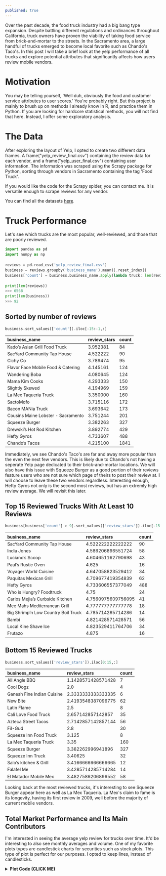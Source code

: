 ```yaml
---
published: true
---
```

Over the past decade, the food truck industry had a big bang type expansion. Despite battling different regulations and 
ordinances throughout California, truck owners have proven the viability of taking food service from brick-and-mortar to 
the streets. In the Sacramento area, a large handful of trucks emerged to become local favorite such as Chando's Taco's. 
In this post I will take a brief look at the yelp performance of all trucks and explore potential attributes that significantly 
affects how users review mobile vendors. 

# Motivation
You may be telling yourself, 'Well duh, obviously the food and customer service attributes 
to user scores.' You're probably right. But this project is mainly to brush up on methods I already know in R, 
and practice them in Python. If you are looking for hardcore statistical methods, you will not find that here. 
Instead, I offer some exploratory analysis.

# The Data
After exploring the layout of Yelp, I opted to create two different data frames. 
A frame("yelp_review_final.csv") containing the review data for each vendor, and a frame("yelp_user_final.csv") containing user information.
The information was scraped using the Scrapy package for Python, sorting through vendors in Sacramento containing the tag 'Food Truck'. 

If you would like the code for the Scrapy spider, you can contact me. It is versatile enough to scrape reviews for any vendor.

You can find all the datasets [here](https://github.com/acavalos/yelp_food_truck).
# Truck Performance

Let's see which trucks are the most popular, well-reviewed, and those that are poorly reviewed.

```Python
import pandas as pd
import numpy as np

reviews = pd.read_csv('yelp_review_final.csv')
business = reviews.groupby('business_name').mean().reset_index()
business['count'] = business.business_name.apply(lambda truck: len(reviews[reviews.business_name == truck]))

print(len(reviews))
>>> 6568
print(len(business))
>>> 92
```
## Sorted by number of reviews
```Python
business.sort_values(['count']).iloc[-15:-1,:]
```

|business_name|review_stars|count|
|:------------------------------------|:-------------|:----|
|        Kado’s Asian Grill Food Truck  |    3.952381  |   84|
 |         SacYard Community Tap House   |   4.522222  |   90|
 |                           Cichy Co    |  3.789474  |   95|
 |  Flavor Face Mobile Food & Catering    |  4.145161 |   124|
 |                      Wandering Boba    |  4.080645   | 124|
 |                     Mama Kim Cooks     | 4.293333   | 150|
 |                    Slightly Skewed   |   4.194969   | 159|
 |              La Mex Taqueria Truck    |  3.350000   | 160|
 |                          SactoMofo     | 3.715116   | 172|
 |                  Bacon MANia Truck      |3.693642   | 173|
 | Cousins Maine Lobster - Sacramento     | 3.751244  |  201|
 |                     Squeeze Burger     | 3.382263    |327|
 |          Drewski’s Hot Rod Kitchen     | 3.892774   | 429|
 |                        Hefty Gyros     | 4.733607  |  488|
 |                    Chando’s Tacos     | 4.215100  | 1841|
 
 Immediately, we see Chando's Taco's are far and away more popular than the even the next few vendors. 
 This is likely due to Chando's not having a seperate Yelp page dedicated to their brick-and-mortar locations.
 We will also have this issue with Squeeze Burger as a good portion of their reviews feature users 
 who are not sure which page of theirs to post their review at. I will choose to leave these two vendors regardless.
 Interesting enough, Hefty Gyros not only is the second most reviews, but has an extremly high review average. We will revisit this later.

 
## Top 15 Reviewed Trucks With At Least 10 Reviews
```Python
business[business['count'] > 9].sort_values(['review_stars']).iloc[-15:-1,:]
``` 

|business_name|review_stars|count|
|:----|:----|:----|
|SacYard Community Tap House|4.522222222222222|90|
|India Jones|4.586206896551724|58|
|Luciano’s Scoop|4.604651162790698|43|
|Paul’s Rustic Oven|4.625|16|
|Voyager World Cuisine|4.647058823529412|34|
|Paquitas Mexican Grill|4.709677419354839|62|
|Hefty Gyros|4.733606557377049|488|
|Who is Hungry? Foodtruck|4.75|24|
|Carlos Mejia’s Curbside Kitchen|4.7560975609756095|41|
|Mee Mahs Mediterranean Grill|4.777777777777778|18|
|Big Shrimp’n Low Country Boil Truck|4.785714285714286|14|
|Bambi|4.821428571428571|56|
|Local Kine Shave Ice|4.823529411764706|34|
|Frutazo|4.875|16|

## Bottom 15 Reviewed Trucks
```Python
business.sort_values(['review_stars']).iloc[0:15,:]
```

|business_name|review_stars|count|
|:----|:----|:----|
|All Angle BBQ|1.1428571428571428|7|
|Cool Dogz|2.0|4|
|Ganesh Fine Indian Cuisine|2.3333333333333335|6|
|New Bite|2.4193548387096775|62|
|Latin Flame|2.5|8|
|Cali Love Food Truck|2.657142857142857|35|
|Azteca Street Tacos|2.7142857142857144|56|
|Fil-Gud|2.8|30|
|Squeeze Inn Food Truck|3.125|8|
|La Mex Taqueria Truck|3.35|160|
|Squeeze Burger|3.382262996941896|327|
|Squeeze Inn Truck|3.40625|32|
|Salo’s kitchen & Grill|3.4166666666666665|12|
|Falafel Me|3.4285714285714284|14|
|El Matador Mobile Mex|3.4827586206896552|58|

Looking back at the most reviewed trucks, it's interesting to see Squeeze Burger appear here as well as La Mex Taqueria. 
La Mex's claim to fame is its longevity, having its first review in 2009, well before the majority of current mobile vendors. 

## Total Market Performance and Its Main Contributors

I'm interested in seeing the average yelp review for trucks over time. It'd be interesting to also see monthly averages 
and volume. One of my favorite plots types are candlestick charts for securities such as stock plots. This type of plot is perfect 
for our purposes. I opted to keep lines, instead of candlesticks. 

<details>
<summary> <b>Plot Code (CLICK ME)</b> </summary>
<code>
```Python
import matplotlib.pyplot as plt
import matplotlib.gridspec as gridspec
import matplotlib.dates as mdates

plt.style.use('ggplot')

reviews = pd.read_csv('yelp_review_final.csv')
reviews = reviews[reviews.review_date.isnull() == 0]
reviews.reset_index(drop=True,inplace=True)
reviews.review_date = pd.to_datetime(reviews.review_date)
reviews['month'] = reviews.review_date.dt.month
reviews['year'] = reviews.review_date.dt.year


def runningAverage( truck ):
    truck = truck.sort_values('review_date')
    group = truck.groupby('review_date')    
    dates = []
    average = []
    n = 0
    review_sum = 0
    for date, frame in group:
        n += len(frame)
        review_sum += frame.review_stars.sum()
        dates.append(date)
        average.append(review_sum/n)
    return(dates,average)
    
def monthlyAverage( truck ):
    month_average = truck.groupby(['year','month']).mean().reset_index()
    month_average['date'] = None
    for i,row in month_average.iterrows():
        month_average.loc[i,'date'] = dt.datetime(row.year,row.month,15)
    return(month_average.date,month_average.review_stars)

def monthlyVolume( truck ):
    truck = truck.sort_values('review_date')
    month_iter, year_iter = truck.iloc[0].month,truck.iloc[0].year
    stop_month, stop_year = truck.iloc[-1].month,truck.iloc[-1].year
    if stop_month == 12:
        stop_month = 1
        stop_year += 1
    else:
        stop_month += 1
    month_total = []
    while month_iter != stop_month or year_iter!=stop_year:
        truck_month = truck[(truck.year == year_iter) & 
            (truck.month == month_iter)]
            
        month_total.append(truck_month.review_date.count())
        month_iter += 1
        if month_iter == 13:
            month_iter = 1
            year_iter += 1
    return(month_total)

    

def performancePlot( truck, truck_name ):
    #Read in monthly average and volume, running average
    truck_reviews_date,truck_reviews_average = runningAverage(truck)
    truck_month_date,truck_month_average = monthlyAverage(truck)
    truck_monthly_volume = monthlyVolume(truck)
    
    fig = plt.figure(figsize = (8,4.5),constrained_layout=True)
    spec = gridspec.GridSpec(ncols = 1, nrows = 5,figure = fig)
    spec.update(hspace = 0.0)
    
    ax_reviews = fig.add_subplot(spec[0:4])
    ax_volume = fig.add_subplot(spec[4:6])
    
    ax_reviews.plot(
        truck_month_date.get_values(),
        truck_month_average,
        label = 'Average Stars That Month',
        linestyle = '-.',
        marker = 'o',
        color = '#0073bb',
        alpha = 0.6
        )
        
    ax_reviews.plot(
        truck_reviews_date,
        truck_reviews_average,
        label = 'Average Stars',
        linewidth = 3,
        color = '#d32323'
        )

    ax_volume.bar(
        range(len(truck_monthly_volume)),
        truck_monthly_volume,
        color = '#d32323'
        )
        
    #Add Legend
    ax_reviews.legend()
    
    #Remove Volume Ticks
    ax_volume.get_xaxis().set_visible(False)
    ax_reviews.get_xaxis().set_visible(True)
        
    #Labels
    ax_reviews.set_title(truck_name + ' Yelp Average')
    ax_reviews.set_ylabel('Average')
    ax_volume.set_ylabel('Volume')
    
    #Create Borders
    for pos in ['top','bottom','left','right']:
        ax_volume.spines[pos].set_visible(True)
        ax_volume.spines[pos].set_linewidth(1.45)
        ax_volume.spines[pos].set_color('black')
    for pos in ['top','bottom','left','right']:
        ax_reviews.spines[pos].set_visible(True)
        ax_reviews.spines[pos].set_linewidth(1.45)
        ax_reviews.spines[pos].set_color('black')
    
    #set ticks every week
    ax_reviews.xaxis.set_major_locator(mdates.YearLocator())
    ax_reviews.xaxis.set_minor_locator(mdates.MonthLocator())
    ax_reviews.yaxis.set_tick_params(
        which='both',
        width=1.2,
        labelsize=12
        )
    ax_reviews.xaxis.set_tick_params(
        which='both',
        width=1.2,
        labelsize=12
        )
    #set major ticks format
    ax_reviews.xaxis.set_major_formatter(mdates.DateFormatter('%Y'))
    
    fig.savefig('monthly_plots\\'+truck_name+'.png')
    
    for truck, frame in reviews.groupby('business_name'):
    truck_ = truck
    if '?' in truck_:
        truck_ = truck_.replace('?','')

    print('Working on ' + truck_ + '...')
    performancePlot(frame, truck_)
    print('Finished working on ' + truck_)

#Get total performance
performancePlot(reviews, 'Total Performance')
```

</code>
</details>

<p align = "center">
<img src="https://raw.githubusercontent.com/acavalos/acavalos.github.io/master/images/Total_Performance.png" width="700"/>
</p>

That was quite a bit of code(I'm sorry for using the iterrow() method... But we only have 6000 rows so its fine), but I'm happy with the output. 
From my knowledge, the peak era of food trucks was 2013-2015. It's interesting to see the volume steadily increasing over time. 
Annually, we see peak volume during summer as one would expect. 

While number of reviews increase, we see the average truck has effectively converged to about 4.1. Due 
to the sheer number of reviews already made, it is unlikely that this average will change by a large margin, 
save for a collapse of the market. 

If we look at the size of our review frame, we see half of the reviews come from the five most popular trucks. 
Let's take a look their plots.

<details>
<summary> <b> Plots (CLICK ME) </b> </summary>
    <p align = "center">
        <img src="https://raw.githubusercontent.com/acavalos/acavalos.github.io/master/images/Chandos_Tacos.png" width="400" />
        <img src="https://raw.githubusercontent.com/acavalos/acavalos.github.io/master/images/Hefty_Gyros.png" width="400"/>
        <img src="https://raw.githubusercontent.com/acavalos/acavalos.github.io/master/images/drewskis.png" width="400"/>
        <img src="https://raw.githubusercontent.com/acavalos/acavalos.github.io/master/images/Squeeze%20Burger.png" width="400"/>
        <img src="https://raw.githubusercontent.com/acavalos/acavalos.github.io/master/images/cousins_maine.png" width="400"/>
    </p>
</details>

A lot of interesting effects happening amongst the top five trucks. Chando's and Drewski’s appear to be underperforming 
for the past two years. Luckily for them, the majority of their reviews are from 2011-2016 where they were definitely fan favorites. 
Drewski's is at risk to drop tiers by 2020 if they allow themselves to continue tanking. Their only saving grace is their yelp 
page has such low amount of traffic after the summer of 2016.

Squeeze Burger seems to consistently underperform while Cousins Maine looks to be slowly becoming mediocre. 

The real interesting information to focus on is Hefty Gyros. If we browse each individual trucks plots, we notice similar trends. 
Trucks yelps are rarely consistent over time. Either a truck starts strong and dies a slow death, or the opposite. Only a few trucks 
feature a flat, consistent line. But Hefty Gyros, sporting an average 4.7(this is insane for Yelp), has managed to be the highest rated truck while 
staying consistent since late 2014? Truly impressive stuff. 

# User Analysis

Yelp features premium accounts titled "Yelp Elite", awarded to users who use the site heavily. I'd like to see 
how Elite members review compared to non-Elite members.

```Python
user = pd.read_csv('yelp_user_final.csv')
user.user_yelp_age = pd.to_datetime(user_df.user_yelp_age)

len(user)
>> 4736

user.user_elite.value_counts() / len(user)
>>0 0.828336
>>1 0.171664
```

Out of the 4736 users, about 1/5 are Elite members. 

```Python
#Get the total number of 1-star to 5-star reviews 
star_dist_non_elite = list(user[user.user_elite == 0].iloc[:,-5:].sum().get_values())
star_dist_elite = list(user[user.user_elite == 1].iloc[:,-5:].sum().get_values())

fig = plt.figure()
ax = fig.add_subplot(111)
width = 0.4
ind = np.array([5,4,3,2,1])

rects1 = ax.bar(
        x = ind+width/2,
        height = star_dist_elite,
        width = width,
        color = '#8d0005',
    )
rects2 = ax.bar(
        x = ind-width/2,
        height = star_dist_non_elite,
        width = width,
        color = 'black',
    )
    
ax.set_xlabel('Review Stars')
ax.set_ylabel('count')
ax.set_title('Total Review')
ax.legend( (rects1[0], rects2[0]), ('Elite','Non-Elite') )
plt.show()
````
<p align="center">
    <img src="https://raw.githubusercontent.com/acavalos/acavalos.github.io/master/images/elite.png" width="450" />
</p>

Amazingly, Elite members contribute almost twice as many reviews than non-elite members, despite only accounting for 20 percent 
of the pool of users. 

```Python
d_elite = list(reversed(star_dist_elite / sum(star_dist_elite)))
d_non_elite = list(reversed(star_dist_non_elite / sum(star_dist_non_elite)))

#Observed Distribution Of Stars For Non-Elite
print(d_non_elite)
>>>[0.10974801061007958, 0.08948727354816863, 0.14265759918731305, 0.2675517805745245, 0.3905553360799142]

#Observed Distribution Of Stars For Elite
print(d_elite)
>>>[0.034992985616027955, 0.07418024993452045, 0.2196094190080836, 0.37693971935288273, 0.2942776260884853]

#Observed Odd of Elite Rating 'i' Stars Compared To Non-Elite
for i in range(5):
    print(str(i+1)+' stars: ',d_elite[i]/d_non_elite[i])
    
>>>1 stars:  0.3188484731659828
>>>2 stars:  0.8289474803877134
>>>3 stars:  1.5394161983598984
>>>4 stars:  1.4088477323659188
>>>5 stars:  0.75348509904438
```

We see Elite members are 40-50% more likely to give 3 or 4 star reviews. Moreover, 
they are a lot less like to give a 1 star review.

Elite membership aside, there may be a correlations between review average, user friend count, user review count, and user review vote counts.
For this, we can make a simple heatmap.

```Python
user['review_average'] = 1*user.user_1star+2*user.user_2star+3*user.user_3star+4*user.user_4star+5*user.user_5star
user['review_average'] /= user.user_1star+user.user_2star+user.user_3star+user.user_4star+user.user_5star

labels = ['user_friend_count','user_review_count','user_review_votes','review_average']
corr_matrix = user[labels].corr()
fig,ax = plt.subplots()
im = ax.imshow(user[labels].corr())
ax.set_xticks(np.arange(len(labels)))
ax.set_yticks(np.arange(len(labels)))
ax.set_xticklabels(labels)
ax.set_yticklabels(labels)

plt.setp(ax.get_xticklabels(), rotation=45, ha="right",
         rotation_mode="anchor")
         
for i in range(len(labels)):
    for j in range(len(labels)):
        text = ax.text(j, i, round(corr_matrix.iloc[i, j],2), 
                        ha="center", va="center", color="w")
            
ax.set_title("Correlation Matrix")
fig.tight_layout()                     
plt.show()
```
<p align="center">
    <img src="https://raw.githubusercontent.com/acavalos/acavalos.github.io/master/images/heat.png" width="450" />
</p>

There appears to be no correlation between the social attributes of the user and how the user 
is likely to review in general. 


# Review Text Analysis

Next, we will mine the review content to find key words correlated to the users review score.
First, we need to transform the text to something easier to work with.

```Python
#Using the nltk package for word processing
from nltk.corpus import stopwords
from nltk.stem import WordNetLemmatizer

#For removing common useless words and punctuation
def contentClean(content):
    out = content.replace('<br>',' ')
    out = out.replace('</br>',' ').lower()
    
    for p in ['?','.',',','!',':',';','-','/']:
        out = out.replace(p, ' ')
    
    out = out.split()
    table = str.maketrans('', '', string.punctuation)
    out = [w.translate(table) for w in out]
    
    out = [w for w in out if w not in stop]
    return(lemmatizer.lemmatize(' '.join(out)))
    
reviews.review_content = reviews.review_content.apply(lambda x: contentClean(x))

#FOR READING IN AT LATER TIME
#reviews.review_content.to_csv('review_content_cleaned.csv',index=None)
#reviews.review_content = pd.read_csv('review_content_cleaned.csv',header=None)
'''

freq = pd.Series(' '.join(reviews.review_content).split()).value_counts()
freq.value_counts().sort_index()[:5] #Check how many words are rare.

>>>1    5017
>>>2    2221
>>>3    1073
>>>4     742
>>>5     525
```

We see 5017 words appear only once. We will go ahead and remove those as well.

```Python
freq = freq.reset_index()
freq.columns = ['word','count']
keep = list(freq[freq['count'] > 1].word)

def deleteOne(content):
    out = content.split()
    return(' '.join([w for w in out if w in keep]))
    
reviews.review_content = reviews.review_content.apply(lambda x: deleteOne(x))
```
Deleting rare words took a hot minute compute, so I am positive there is a faster solution to this.

The next step is to perform Sentiment Analysis. For this we can utilize the 'sklearn' package. 
Typically, Logistic Regression is used for classification. 95% of the time, we use it to build 
a classifier that will later sort new information. Instead, we will be using it as a means to associate 
words with a good or bad review. Remember, like Linear Regression, the 
magnitude of coefficients imply larger effects the word has on the review outcome. For this reason, 
we will sort the coefficients and review the greatest and least values.

```Python
from sklearn.feature_extraction.text import CountVectorizer

'''
CountVectorizer
We had D documents and W unique words in all of D documents.
CountVectorizer creates a DxW matrix counting occurances of the j'th word in i'th document.

      word_1 word_2 . . . word_W
      ----------------------------
doc_1: c_11  c_12   . . . c_1W 
doc_2: c_21  c_22   . . . c_2W
  .      .            .    .
  .      .              .  .
doc_D:  c_D1   .    . . . c_DW

Useful for topic modeling and logistic regression
'''

vectorizer = CountVectorizer(
    analyzer = 'word',
    lowercase = False
)

features_count = vectorizer.fit_transform(
    reviews.review_content
)

from sklearn.linear_model import LogisticRegression
from sklearn.metrics import accuracy_score

#Dictionary maps 1-2 stars as 'bad'
#3-5 as 'goog'
neg_or_pos = { 1:-1,2:-1,3:1,4:1,5:1}
altered_stars = reviews.review_stars.apply(lambda x: neg_or_pos[x])

#Find model parameters with best accuracy
for c in np.linspace(0.01,1,10):
    log_model = LogisticRegression(C = c)
    fit = log_model.fit(X = features_count.toarray(),
                        y = altered_stars
                    )
    y_pred = log_model.predict(features_count.toarray())
    print(fit)
    print(accuracy_score(y_pred,altered_stars),'\n')

#Best C = 1
log_model = LogisticRegression(C=1)
fit = log_model.fit( X=features_count.toarray(),y=altered_stars)

#Make dictionary to tie words to coefficients.
#Large coefficients for i'th row correlate to words impact on 
#user giving review an i'th star.

feature_to_coef = dict(zip(vectorizer.get_feature_names(),log_model.coef_[0]))


def targetEffects(top = 15 ):
    #Prints largest coefficients per star level
    return(
        list(sorted(
            feature_to_coef.items(), 
            key=lambda x: round(x[1],2), 
            reverse=True
        ))[:top],
        list(sorted(
            feature_to_coef.items(), 
            key=lambda x: round(x[1],2), 
            reverse=False
        ))[:top]
    )
    
worst,best = targetEffects(30)
for i in range(30):
    print(worst[i],best[i])
```


|worst|best|
|:------|:------|
|('worst', -2.17)|('amazing', 2.21)|
|('overpriced', -1.62)|('delicious', 1.87)|
|('mediocre', -1.56)|('awesome', 1.65)|
|('dry', -1.54)|('loved', 1.48)|
|('terrible', -1.3)|('great', 1.35)|
|('looks', -1.28)|('tasty', 1.35)|
|('gross', -1.27)|('full', 1.34)|
|('bland', -1.26)|('happy', 1.26)|
|('soggy', -1.22)|('yummy', 1.26)|
|('sorry', -1.22)|('best', 1.24)|
|('poor', -1.21)|('perfect', 1.22)|
|('undercooked', -1.19)|('tender', 1.21)|
|('awful', -1.17)|('definitely', 1.18)|
|('couldnt', -1.15)|('excellent', 1.18)|
|('flavorless', -1.15)|('glad', 1.14)|
|('werent', -1.15)|('favorite', 1.09)|
|('skip', -1.13)|('lamb', 1.08)|
|('yuck', -1.12)|('youre', 1.07)|
|('grid', -1.11)|('bomb', 1.04)|
|('impressed', -1.11)|('friends', 0.99)|
|('lacked', -1.11)|('come', 0.98)|
|('water', -1.09)|('enjoyed', 0.95)|
|('disappointed', -1.07)|('often', 0.94)|
|('disappointing', -1.06)|('especially', 0.93)|
|('waiting', -1.05)|('little', 0.92)|
|('rude', -1.04)|('green', 0.9)|
|('alright', -1.03)|('fantastic', 0.87)|
|('disappointment', -1.02)|('die', 0.86)|
|('gone', -1.02)|('yum', 0.85)|
|('pay', -1.02)|('asian', 0.84)|


There are some key topics to pull from this information. 
Customer reviews are affected by: unsatisfactory food, cost of the food, or poor service from 
truck operators. Well duh.

Moving forward, let's do some topic modeling.

The common techniques used for Topic Modeling are Non-Negative Matrix Factorization and Latent Dirichlet Allocation. 
I will choose to use NMF. I've tried LDA and found NMF provided better topics. I also removed Chando's reviews from 
the input as they affect the topics too much.

```Python
'''
NMF

INPUT: Term-Document matrix. 
OUTPUT: Set of topics representing weighted sets of co-occuring terms
'''
from sklearn.decomposition import NMF
from sklearn.feature_extraction.text import TfidfVectorizer

def print_top_words(model, feature_names, n_top_words):
    for topic_idx, topic in enumerate(model.components_):
        message = "Topic #%d: " % topic_idx
        message += " ".join([feature_names[i]
                             for i in topic.argsort()[:-n_top_words - 1:-1]])
        print(message)
    print()
    
tfidf_vectorizer = TfidfVectorizer(
    max_df=0.95, min_df=2
)
chandos = "Chando’s Tacos"
tfidf = tfidf_vectorizer.fit_transform(reviews[reviews.business_name!= chandos].review_content)
tfidf_feature_names = tfidf_vectorizer.get_feature_names()

nmf = NMF(n_components = 50, alpha = 1).fit(tfidf)
print_top_words(nmf, tfidf_feature_names, 15)
```

|Topic|
|:----|
|Topic #0: order would get minutes like dont im one didnt line took 10 waiting know back|
|Topic #1: cheese mac grilled crab balls watermelon hemi face flavor bread fried sandwich cheesy inside pulled|
|Topic #2: lobster roll maine rolls connecticut tots bisque cousins chowder mayo shrimp worth small warm ordered|
|Topic #3: great food service beer job prices setting eric selection atmosphere flavor experience price wish options|
|Topic #4: lamb beef frankie tried say eat curry gyro tender plate samosas loved india combo jones|
|Topic #5: burger cheese skirt patty burgers bun big joint fries better place cooked regular like even|
|Topic #6: tacos fish street chips truck shrimp fresh potato sweet steak mex mexican minced menu two|
|Topic #7: chicken salad rice jerk teriyaki flavor plate bowl fried sammich special spicy comes juicy tasty|
|Topic #8: fries loaded garlic salty cheese crispy ordered blue hefty potato truffle pita special asiago order|
|Topic #9: bacon mac mania wrapped sliders cheese blt piggy brownie truck brownies fries hog thing top|
|Topic #10: food truck trucks quality prices price looking filipino fresh mania mediocre amount get mexican area|
|Topic #11: wedding mama party us guests catered kim event everyone carlos everything catering kims cater food|
|Topic #12: always every get go fresh favorite truck ice come food well stop consistent run look|
|Topic #13: burrito meat salsa mexican beans super sour california cream burritos like carnitas adobada 10 size|
|Topic #14: lumpia pancit adobo shanghai filipino sisig rice plate boba vegetable wandering ordered sarap order side|
|Topic #15: gyro pita hefty meat rice lamb spicy market truck ultimate farmers special tzatziki fries get|
|Topic #16: love get new come especially must food know thank best everyone crave much masa times|
|Topic #17: tri tip tender sandwich mama loaded kim bbq well chips garlic potato truck lunch flavorful|
|Topic #18: good pretty prices food bit salsa nice though everything service little eat sooo really think|
|Topic #19: rice balls fried skewers beans skewer green smashed teriyaki asparagus bulgogi scallion chicken skewed sticky|
|Topic #20: sandwich bread grilled mustang chips sweet potato sandwiches truck prius kimchi cheese drewskis ordered meat|
|Topic #21: friendly super staff fast clean nice helpful family quick depot tasty truck work greatest food|
|Topic #22: hefty gyros pita fries gyro truck eric every eating best forward favorite portion choices well|
|Topic #23: taco vegan tacos bambi masa beef chorizo truck korean la farmers tortillas mexican tortilla market|
|Topic #24: place beer go beers tap new like fun nice cool dont youre space outside lots|
|Topic #25: amp mac well sure hemi truck work forrrrr crew 50 today sweet everybody went right|
|Topic #26: event trucks people lines line long park parking food many one music sactomofo sacramento year|
|Topic #27: awesome truck food clean service friendly back artichoke also burgers grilled make crew employees great|
|Topic #28: time first tried last next trying every today ordered night ill also truck eating mania|
|Topic #29: pizza dust flour pizzas crust oven mano paul pepperoni guests event 10 italian made recently|
|Topic #30: recommend highly would everyone anyone excellent party food recommended flavorful service fresh enjoyed flavor clean|
|Topic #31: amazing food absolutely everything thank go wow owners never theyre catered staff cali chowder eaten|
|Topic #32: sauce meat spicy flavor top tender cooked bbq also little well extra hot ordered fresh|
|Topic #33: tea boba milk sweet thai wandering ice popcorn drinks drink lumpia also like green flavors|
|Topic #34: tots garlic hemi drewskis rosemary tater mustang sweet sandwiches tricycle grilled potato drewski sandwich prius|
|Topic #35: try menu items must wings everything truck next give decided something glad sandwiches different one|
|Topic #36: dog hot dogs wrapped ice drewski like baja bun beer shaved one drewskis come chili|
|Topic #37: nachos nacho chips half quality 12 beans better vegan truck black ordered toppings cheese gave|
|Topic #38: definitely back come coming pita ill worth trying going would go tried one recommend bread|
|Topic #39: guys thank work thanks working dudes smells coolest quickly much nice sure see made making|
|Topic #40: service customer quick food excellent friendly great fast thank defiantly bomb stars awesome back amazing|
|Topic #41: falafel pita salad rice plate yummy side tasty wrap lettuce lunch baklava flatbread tomatoes tasting|
|Topic #42: got 10 husband came didnt finally truck ate us daughter like back wife huge see|
|Topic #43: really like nice good enjoyed tasty nothing im track ive people things didnt get pita|
|Topic #44: wait cant next fish worth long yum try loved event omg minutes truck get tried|
|Topic #45: best ever ive one hands sacramento far seriously tried recommend hemi tasted town truck gelato|
|Topic #46: pork pulled belly hemi bbq mac beef sisig sliders order sweet truck cichy onions half|
|Topic #47: asada carne tacos carnitas salsa ordered taco mexican meat cilantro fast pastor us two al|
|Topic #48: squeeze cheese skirt inn location burgers burger original midtown dont like back fruitridge restaurant bun|
|Topic #49: delicious fresh absolutely fast food everything eat lunch friendly perfect italian made also yummmm quick|


Most of the topics are clearly associated with certain trucks. Howerver, there are still a few topics regarding food 
service. What I would like to do moving forward is to 
project each truck onto the topic space, and then rank them based on the topics associated with food service. 
That is, let's find out which trucks, from 2017 and on, are most associated with topics 18,21,31,40.

Each truck is scored as follows:
1. Each review is projected onto the topic space.
2. Sum the coefficients of all the relevant topics.
3. Multiply this sum by -1 or 1 based on sentiment of review.
3. Add or subtract this sum to the trucks total score.
4. Finally, divide this statistics by number of reviews for truck.

```Python
from datetime import datetime as dt
reviews.review_date = pd.to_datetime(reviews.review_date)
service = pd.DataFrame(reviews[reviews.review_date>=dt(2017,1,1)].business_name.unique(),columns = ['business_name'])

for topic in [18,21,31,40]:
    service[topic] = 0
    
service['count'] = None
#Create dataframe with columns identifying positive or negative strength of association to topic
for i,row in service.iterrows():
    content = reviews[(reviews.business_name == row.business_name)]
    content = content[content.review_date >= dt(2017,1,1)]
    for j,row2 in content.iterrows():
        transformed = tfidf_vectorizer.transform(
                        [row2.review_content,'']
                        )
        projected = nmf.transform(transformed).sum(axis=0)
        for topic in [18,21,31,40]:
            service.loc[i,topic] += neg_or_pos[row2.review_stars]*projected[topic]/len(content)
    service.loc[i,'count'] = len(content)
    
service['total'] = service.iloc[:,1:4].sum(axis=1)
service[service['count'] > 15].sort_values('total',ascending=False)[['business_name','count','total']]
```

|business_name|count|total|
|:------|:------|:------|
|Chocho’s Tacos Truck|18|0.05103463253691082|
|Ahuevo Foods|25|0.04195886402981226|
|SacYard Community Tap House|89|0.041509267694402455|
|Frutazo|16|0.04017075518142534|
|Voyager World Cuisine|16|0.03870888571477729|
|Carlos Mejia’s Curbside Kitchen|26|0.038375350175482846|
|Luciano’s Scoop|16|0.03781389839869229|
|Flour Dust Pizza Co|23|0.03760721444247645|
|Ma Sarap Food Truck|68|0.03640614503406595|
|Hefty Gyros|228|0.03443518417723854|
|Tina’s Tacos & Catering|18|0.03239764365902059|
|India Jones|58|0.030161364301139717|
|Paquitas Mexican Grill|58|0.028636750978992362|
|Concerts In the Park|36|0.0282118796348868|
|Mee Mahs Mediterranean Grill|18|0.027403297290977995|
|Wandering Boba|38|0.027300952079413684|
|It’s Nacho Truck|32|0.027257855122857465|
|Squeeze Burger|89|0.026794983390727736|
|Che Buono|52|0.02535188326750779|
|Tailgater44 Food Truck|23|0.024960865233055133|
|GyroStop|20|0.024734676026114653|
|Nash & Proper|60|0.02381245568047047|
|Kado’s Asian Grill Food Truck|46|0.023249043181445876|
|Slightly Skewed|57|0.0228982032499514|
|Sexy Panda|27|0.02277535114932905|
|Saucy Lito’s|29|0.02263259061438895|
|La Mex Taqueria Truck|57|0.021599181283027784|
|Flavor Face Mobile Food & Catering|42|0.021498014315062052|
|Chando’s Tacos|430|0.021464174135112347|
|Masa Guisería|56|0.02102125784575848|
|Food Truck Cinema|18|0.020890861130787156|
|Gyro 2 Go|19|0.020238281288935338|
|Turnt Up Food Truck|26|0.02011762376984647|
|Bacon MANia Truck|33|0.019941059748076057|
|Who is Hungry? Foodtruck|19|0.01904498989194018|
|The Pop Up Truck|28|0.01757878192687607|
|The Pizza Plug|18|0.014001172622595728|
|Smoothie Patrol|24|0.012704678020140258|
|Cichy Co|28|0.01229818755296032|
|Bambi|54|0.011829663708775313|
|Cousins Maine Lobster - Sacramento|77|0.011820582534769183|
|Fil-Gud|30|0.008534176150693679|
|Azteca Street Tacos|34|0.0045932632100829495|
|Drewski’s Hot Rod Kitchen|64|0.004169457614719875|
|New Bite|16|-0.02036737501473408|

It has not occured to me until now that a Tap House was mixed in. Upon reviewing their yelp, they do 
have a 'Food Truck' tag, which explains why my scraper picked it up. Regardless, we can choose to ignore it. 

Looking at this list, we see some issues with major vendors. From earlier we have found the industries yelp 
reviews are largely dominated by Chando's, Drewski's, Cousin's, and Hefty Gyros. Since this list ranks 
sentiment on service quality, it is worrying to see Drewski's second to last and Cousin's Maine not too far ahead. 


# Conclusions
1. If I were to restart this project, major changes I would make would be to expand the scope of it. There are too 
many vendors with small amounts of reviews. Moreover, we could investigated how brick-and-mortar compares to 
the mobile industry. I would also re-evaluate how I rank trucks based on their service provided. While I believe my 
statistic is a good start, it is biased towards well-reviewed trucks and can't account for scenarios where service may 
have been good, but the food was bad. 

2. Although elite yelpers account for a significantly smaller fraction of the userbase, 
they contribute almost twice as many reviews as the non-elite. Moreover, they also are more likely to 
submit a positive review. This is most likely do to user bias towards reacting to a negative experience. 
We found no significant effects of user social attributes(number of friends, number of reviews, votes submitted) 
towards review scores.

3. Among the most reviewed trucks, there has been an obvious decline in sentiment among Chando's Tacos and Drewski's. 
For Drewski's, declining quality of service may be the telling factor for the past two years. 

4. Mobile vendors need to focus on providing value. As any food truck regular knows, food truck prices are relatively high. 
When new customers, or even regulars, agree to pay for higher prices, they expect everything to be on point. 
The service must be at least decent, and the food must be served to standard. Higher prices combined with poor food quality and/or 
service results in scathing reviews. This can be mitigated if vendors could find ways to provide food at a lower cost 
to its consumers, or invest their money into experienced operators that can provide adequate service.
